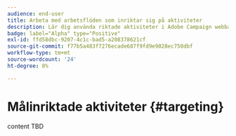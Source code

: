 ```yaml
---
audience: end-user
title: Arbeta med arbetsflöden som inriktar sig på aktiviteter
description: Lär dig använda riktade aktiviteter i Adobe Campaign webbarbetsflöden
badge: label="Alpha" type="Positive"
exl-id: ffd58dbc-9207-4c1c-bad5-a208378621cf
source-git-commit: f77b5a483f7276ecade687f9fd9e9028ec750dbf
workflow-type: tm+mt
source-wordcount: '24'
ht-degree: 8%

---
```


# Målinriktade aktiviteter {#targeting}

content TBD
